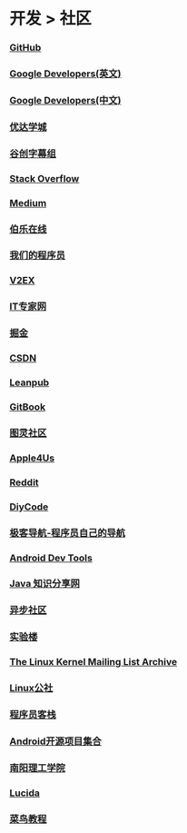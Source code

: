 # 开发 > 社区

### [GitHub](https://github.com)

### [Google Developers(英文)](https://developers.google.com)

### [Google Developers(中文)](https://developers.google.cn)

### [优达学城](https://cn.udacity.com/)

### [谷创字幕组](http://d.gdsub.com/forum.php)

### [Stack Overflow](http://stackoverflow.com)

### [Medium](https://medium.com/)

### [伯乐在线](http://blog.jobbole.com/)

### [我们的程序员](http://ourcoders.com/home/)

### [V2EX](https://www.v2ex.com/)

### [IT专家网](http://www.ctocio.com.cn/)

### [掘金](http://gold.xitu.io/welcome)

### [CSDN](http://www.csdn.net/)

### [Leanpub](https://leanpub.com/)

### [GitBook](https://www.gitbook.com/)

### [图灵社区](http://www.ituring.com.cn/)

### [Apple4Us](http://apple4us.com/)

### [Reddit](https://www.reddit.com/)

### [DiyCode](http://www.diycode.cc/)

### [极客导航-程序员自己的导航](http://www.jikedaohang.com/)

### [Android Dev Tools](http://www.androiddevtools.cn/index.html)

### [Java 知识分享网](http://www.java1234.com/)
### [异步社区](http://www.epubit.com.cn/)

### [实验楼](https://www.shiyanlou.com/)

### [The Linux Kernel Mailing List Archive](https://lkml.org/)

### [Linux公社](http://www.linuxidc.net/portal.php)

### [程序员客栈](https://www.proginn.com/)

### [Android开源项目集合](http://p.codekk.com/)

### [南阳理工学院](http://acm.nyist.net/JudgeOnline/problemset.php)

### [Lucida](http://zh.lucida.me/)

### [菜鸟教程](http://www.runoob.com/)
